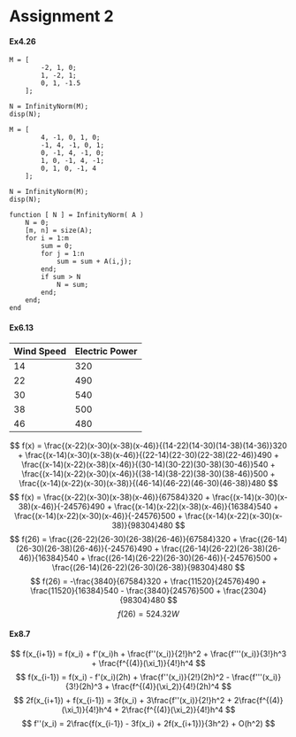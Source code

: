 # Assignment 2
#### Ex4.26
	M = [
	        -2, 1, 0;
	        1, -2, 1;
	        0, 1, -1.5
	    ];

	N = InfinityNorm(M);
	disp(N);

	M = [
	        4, -1, 0, 1, 0;
	        -1, 4, -1, 0, 1;
	        0, -1, 4, -1, 0;
	        1, 0, -1, 4, -1;
	        0, 1, 0, -1, 4
	    ];

	N = InfinityNorm(M);
	disp(N);

	function [ N ] = InfinityNorm( A )
	    N = 0;
	    [m, n] = size(A);
	    for i = 1:m
	        sum = 0;
	        for j = 1:n
	            sum = sum + A(i,j);
	        end;
	        if sum > N
	            N = sum;
	        end;
	    end;
	end

#### Ex6.13
| Wind Speed | Electric Power |
| - | - |
| 14 | 320 |
| 22 | 490 |
| 30 | 540 |
| 38 | 500 |
| 46 | 480 |

$$
f(x) = \frac{(x-22)(x-30)(x-38)(x-46)}{(14-22)(14-30)(14-38)(14-36)}320 +
\frac{(x-14)(x-30)(x-38)(x-46)}{(22-14)(22-30)(22-38)(22-46)}490 +
\frac{(x-14)(x-22)(x-38)(x-46)}{(30-14)(30-22)(30-38)(30-46)}540 +
\frac{(x-14)(x-22)(x-30)(x-46)}{(38-14)(38-22)(38-30)(38-46)}500 +
\frac{(x-14)(x-22)(x-30)(x-38)}{(46-14)(46-22)(46-30)(46-38)}480
$$
$$
f(x) = \frac{(x-22)(x-30)(x-38)(x-46)}{67584}320 +
\frac{(x-14)(x-30)(x-38)(x-46)}{-24576}490 +
\frac{(x-14)(x-22)(x-38)(x-46)}{16384}540 +
\frac{(x-14)(x-22)(x-30)(x-46)}{-24576}500 +
\frac{(x-14)(x-22)(x-30)(x-38)}{98304}480
$$
$$
f(26) = \frac{(26-22)(26-30)(26-38)(26-46)}{67584}320 +
\frac{(26-14)(26-30)(26-38)(26-46)}{-24576}490 +
\frac{(26-14)(26-22)(26-38)(26-46)}{16384}540 +
\frac{(26-14)(26-22)(26-30)(26-46)}{-24576}500 +
\frac{(26-14)(26-22)(26-30)(26-38)}{98304}480
$$
$$
f(26) = -\frac{3840}{67584}320 +
\frac{11520}{24576}490 +
\frac{11520}{16384}540 -
\frac{3840}{24576}500 +
\frac{2304}{98304}480
$$
$$
f(26) = 524.32W
$$

#### Ex8.7
$$
f(x_{i+1}) = f(x_i) + f'(x_i)h + \frac{f''(x_i)}{2!}h^2 + \frac{f'''(x_i)}{3!}h^3 + \frac{f^{(4)}(\xi_1)}{4!}h^4
$$
$$
f(x_{i-1}) = f(x_i) - f'(x_i)(2h) + \frac{f''(x_i)}{2!}(2h)^2 - \frac{f'''(x_i)}{3!}(2h)^3 + \frac{f^{(4)}(\xi_2)}{4!}(2h)^4
$$
$$
2f(x_{i+1}) + f(x_{i-1}) = 3f(x_i) + 3\frac{f''(x_i)}{2!}h^2 + 2\frac{f^{(4)}(\xi_1)}{4!}h^4 + 2\frac{f^{(4)}(\xi_2)}{4!}h^4
$$
$$
f''(x_i) = 2\frac{f(x_{i-1}) - 3f(x_i) + 2f(x_{i+1})}{3h^2} + O(h^2)
$$
